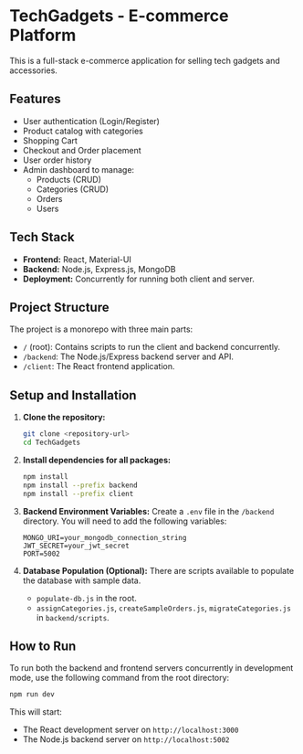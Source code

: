 # TechGadgets - E-commerce Platform

This is a full-stack e-commerce application for selling tech gadgets and accessories.

## Features

*   User authentication (Login/Register)
*   Product catalog with categories
*   Shopping Cart
*   Checkout and Order placement
*   User order history
*   Admin dashboard to manage:
    *   Products (CRUD)
    *   Categories (CRUD)
    *   Orders
    *   Users

## Tech Stack

*   **Frontend:** React, Material-UI
*   **Backend:** Node.js, Express.js, MongoDB
*   **Deployment:** Concurrently for running both client and server.

## Project Structure

The project is a monorepo with three main parts:

*   `/` (root): Contains scripts to run the client and backend concurrently.
*   `/backend`: The Node.js/Express backend server and API.
*   `/client`: The React frontend application.

## Setup and Installation

1.  **Clone the repository:**
    ```bash
    git clone <repository-url>
    cd TechGadgets
    ```

2.  **Install dependencies for all packages:**
    ```bash
    npm install
    npm install --prefix backend
    npm install --prefix client
    ```

3.  **Backend Environment Variables:**
    Create a `.env` file in the `/backend` directory. You will need to add the following variables:
    ```
    MONGO_URI=your_mongodb_connection_string
    JWT_SECRET=your_jwt_secret
    PORT=5002
    ```

4.  **Database Population (Optional):**
    There are scripts available to populate the database with sample data.
    *   `populate-db.js` in the root.
    *   `assignCategories.js`, `createSampleOrders.js`, `migrateCategories.js` in `backend/scripts`.

## How to Run

To run both the backend and frontend servers concurrently in development mode, use the following command from the root directory:

```bash
npm run dev
```

This will start:
*   The React development server on `http://localhost:3000`
*   The Node.js backend server on `http://localhost:5002`